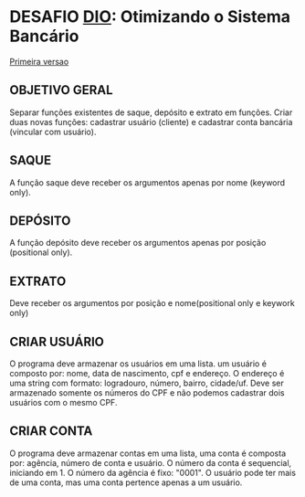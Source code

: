 # DESAFIO [DIO](https://web.dio.me/users/giovanakr): Otimizando o Sistema Bancário
[Primeira versao](https://github.com/giovanakrsk/sistema-bancario/tree/main)

## OBJETIVO GERAL
Separar funções existentes de saque, depósito e extrato em funções. Criar duas novas funções: cadastrar usuário (cliente) e cadastrar conta bancária (vincular com usuário).

## SAQUE
A função saque deve receber os argumentos apenas por nome (keyword only).

## DEPÓSITO
A função depósito deve receber os argumentos apenas por posição (positional only).

## EXTRATO
Deve receber os argumentos por posição e nome(positional only e keywork only)

## CRIAR USUÁRIO
O programa deve armazenar os usuários em uma lista.
um usuário é composto por: nome, data de nascimento, cpf e endereço.
O endereço é uma string com formato: logradouro, número, bairro, cidade/uf.
Deve ser armazenado somente os números do CPF e não podemos cadastrar dois usuários com o mesmo CPF.

## CRIAR CONTA
O programa deve armazenar contas em uma lista, uma conta é composta por: agência, número de conta e usuário. O número da conta é sequencial, iniciando em 1. O número da agência é fixo: "0001". O usuário pode ter mais de uma conta, mas uma conta pertence apenas a um usuário.





